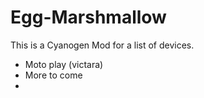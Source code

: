 # Egg-Marshmallow
This is a Cyanogen Mod for a list of devices. 
  - Moto play (victara) 
  - More to come
  - 
